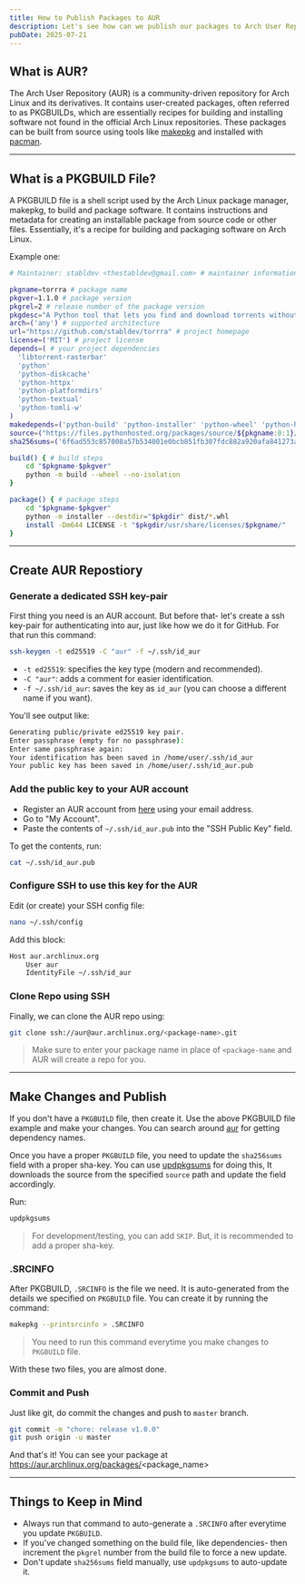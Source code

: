 ```yaml
---
title: How to Publish Packages to AUR
description: Let's see how can we publish our packages to Arch User Repository (AUR) with best practices.
pubDate: 2025-07-21
---
```


## What is AUR?

The Arch User Repository (AUR) is a community-driven repository for Arch Linux and its derivatives. 
It contains user-created packages, often referred to as PKGBUILDs, which are essentially recipes for building and installing software not found in the official Arch Linux repositories. 
These packages can be built from source using tools like [makepkg](https://wiki.archlinux.org/title/Makepkg) and installed with [pacman](https://wiki.archlinux.org/title/Pacman). 

---

## What is a PKGBUILD File?

A PKGBUILD file is a shell script used by the Arch Linux package manager, makepkg, to build and package software. 
It contains instructions and metadata for creating an installable package from source code or other files. 
Essentially, it's a recipe for building and packaging software on Arch Linux.

Example one:

```sh frame="code" title="PKGBUILD"
# Maintainer: stabldev <thestabldev@gmail.com> # maintainer information

pkgname=torrra # package name
pkgver=1.1.0 # package version
pkgrel=2 # release number of the package version
pkgdesc="A Python tool that lets you find and download torrents without leaving your CLI." # project description
arch=('any') # supported architecture
url="https://github.com/stabldev/torrra" # project homepage
license=('MIT') # project license
depends=( # your project dependencies
  'libtorrent-rasterbar'
  'python'
  'python-diskcache'
  'python-httpx'
  'python-platformdirs'
  'python-textual'
  'python-tomli-w'
)
makedepends=('python-build' 'python-installer' 'python-wheel' 'python-hatchling') # dependencies need for building your project
source=("https://files.pythonhosted.org/packages/source/${pkgname:0:1}/$pkgname/$pkgname-$pkgver.tar.gz") # source to download your code from
sha256sums=('6f6ad553c857008a57b534001e0bcb851fb307fdc882a920afa841273a56296d') # for verification

build() { # build steps
    cd "$pkgname-$pkgver"
    python -m build --wheel --no-isolation
}

package() { # package steps
    cd "$pkgname-$pkgver"
    python -m installer --destdir="$pkgdir" dist/*.whl
    install -Dm644 LICENSE -t "$pkgdir/usr/share/licenses/$pkgname/"
}
```

---

## Create AUR Repostiory

### Generate a dedicated SSH key-pair

First thing you need is an AUR account. But before that- let's create a ssh key-pair for authenticating into aur, just like how we do it for GitHub. 
For that run this command:

```sh
ssh-keygen -t ed25519 -C "aur" -f ~/.ssh/id_aur
```

 - `-t ed25519`: specifies the key type (modern and recommended).
 - `-C "aur"`: adds a comment for easier identification.
 - `-f ~/.ssh/id_aur`: saves the key as `id_aur` (you can choose a different name if you want).

You'll see output like:

```sh
Generating public/private ed25519 key pair.
Enter passphrase (empty for no passphrase): 
Enter same passphrase again: 
Your identification has been saved in /home/user/.ssh/id_aur
Your public key has been saved in /home/user/.ssh/id_aur.pub
```

### Add the public key to your AUR account

 - Register an AUR account from [here](https://aur.archlinux.org/register) using your email address.
 - Go to "My Account".
 - Paste the contents of `~/.ssh/id_aur.pub` into the "SSH Public Key" field.

To get the contents, run:

```sh
cat ~/.ssh/id_aur.pub
```

### Configure SSH to use this key for the AUR

Edit (or create) your SSH config file:

```sh
nano ~/.ssh/config
```

Add this block:

```sh frame="code" title=".ssh/config"
Host aur.archlinux.org
    User aur
    IdentityFile ~/.ssh/id_aur
```

### Clone Repo using SSH

Finally, we can clone the AUR repo using:

```sh
git clone ssh://aur@aur.archlinux.org/<package-name>.git
```

> Make sure to enter your package name in place of `<package-name` and AUR will create a repo for you.

---

## Make Changes and Publish

If you don't have a `PKGBUILD` file, then create it. Use the above PKGBUILD file example and make your changes. 
You can search around [aur](https://aur.archlinux.org/) for getting dependency names.

Once you have a proper `PKGBUILD` file, you need to update the `sha256sums` field with a proper sha-key. 
You can use [updpkgsums](https://man.archlinux.org/man/updpkgsums.8.env) for doing this, It downloads the source from the specified `source` path and update the field accordingly.

Run:

```sh
updpkgsums
```

> For development/testing, you can add `SKIP`. But, it is recommended to add a proper sha-key.

### .SRCINFO

After PKGBUILD, `.SRCINFO` is the file we need. It is auto-generated from the details we specified on `PKGBUILD` file. 
You can create it by running the command:

```sh
makepkg --printsrcinfo > .SRCINFO
```

> You need to run this command everytime you make changes to `PKGBUILD` file.

With these two files, you are almost done.

### Commit and Push

Just like git, do commit the changes and push to `master` branch.

```sh
git commit -m "chore: release v1.0.0"
git push origin -u master
```

And that's it! You can see your package at https://aur.archlinux.org/packages/<package_name>

---

## Things to Keep in Mind

 - Always run that command to auto-generate a `.SRCINFO` after everytime you update `PKGBUILD`.
 - If you've changed something on the build file, like dependencies- then increment the `pkgrel` number from the build file to force a new update.
 - Don't update `sha256sums` field manually, use `updpkgsums` to auto-update it.
